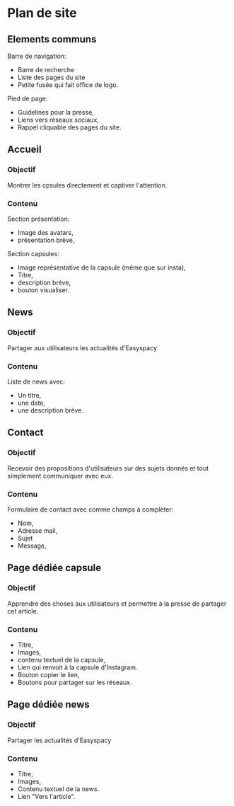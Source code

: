 # Plan de site

## Elements communs

Barre de navigation:

- Barre de recherche
- Liste des pages du site
- Petite fusée qui fait office de logo.

Pied de page:

- Guidelines pour la presse,
- Liens vers réseaux sociaux,
- Rappel cliquable des pages du site.

## Accueil

### Objectif

Montrer les cpsules directement et captiver l'attention.

### Contenu

Section présentation:

- Image des avatars,
- présentation brève,

Section capsules:

- Image représentative de la capsule (même que sur insta),
- Titre,
- description bréve,
- bouton visualiser.

## News

### Objectif

Partager aux utilisateurs les actualités d'Easyspacy

### Contenu

Liste de news avec:

- Un titre,
- une date,
- une description brève.

## Contact

### Objectif

Recevoir des propositions d'utilisateurs sur des sujets donnés et tout simplement communiquer avec eux.

### Contenu

Formulaire de contact avec comme champs à complèter:

- Nom,
- Adresse mail,
- Sujet
- Message,

## Page dédiée capsule

### Objectif

Apprendre des choses aux utilisateurs et permettre à la presse de partager cet article.

### Contenu

- Titre,
- Images,
- contenu textuel de la capsule,
- Lien qui renvoit à la capsule d'Instagram.
- Bouton copier le lien,
- Boutons pour partager sur les réseaux.

## Page dédiée news

### Objectif

Partager les actualités d'Easyspacy

### Contenu

- Titre,
- Images,
- Contenu textuel de la news.
- Lien "Vers l'article".
